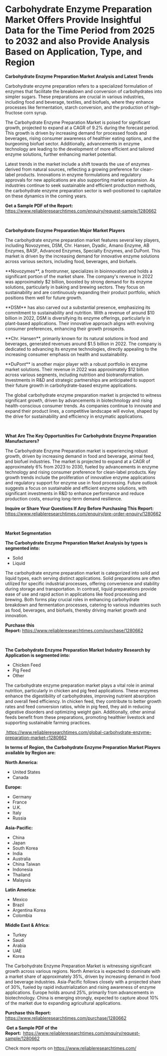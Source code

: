 <p><h1>Carbohydrate Enzyme Preparation Market Offers Provide Insightful Data for the Time Period from 2025 to 2032 and also Provide Analysis Based on Application, Type, and Region</h1></p><p><strong>Carbohydrate Enzyme Preparation Market Analysis and Latest Trends</strong></p>
<p><p>Carbohydrate enzyme preparation refers to a specialized formulation of enzymes that facilitate the breakdown and conversion of carbohydrates into simpler sugars. These preparations are crucial in various industries, including food and beverage, textiles, and biofuels, where they enhance processes like fermentation, starch conversion, and the production of high-fructose corn syrup.</p><p>The Carbohydrate Enzyme Preparation Market is poised for significant growth, projected to expand at a CAGR of 9.2% during the forecast period. This growth is driven by increasing demand for processed foods and beverages, rising consumer awareness of healthier eating options, and the burgeoning biofuel sector. Additionally, advancements in enzyme technology are leading to the development of more efficient and tailored enzyme solutions, further enhancing market potential.</p><p>Latest trends in the market include a shift towards the use of enzymes derived from natural sources, reflecting a growing preference for clean-label products. Innovations in enzyme formulations and regulatory approvals for new applications are also supporting market expansion. As industries continue to seek sustainable and efficient production methods, the carbohydrate enzyme preparation sector is well-positioned to capitalize on these dynamics in the coming years.</p></p>
<p><strong>Get a Sample PDF of the Report:&nbsp;</strong> <a href="https://www.reliableresearchtimes.com/enquiry/request-sample/1280662?utm_campaign=3560&utm_medium=2&utm_source=Github&utm_content=ia&utm_term=24032025&utm_id=carbohydrate-enzyme-preparation">https://www.reliableresearchtimes.com/enquiry/request-sample/1280662</a></p>
<p>&nbsp;</p>
<p><strong>Carbohydrate Enzyme Preparation Major Market Players</strong></p>
<p><p>The carbohydrate enzyme preparation market features several key players, including Novozymes, DSM, Chr. Hansen, Dyadic, Amano Enzyme, AB Enzymes, BASF, Advanced Enzymes, Specialty Enzymes, and DuPont. This market is driven by the increasing demand for innovative enzyme solutions across various sectors, including food, beverages, and biofuels.</p><p>**Novozymes**, a frontrunner, specializes in bioinnovation and holds a significant portion of the market share. The company's revenue in 2022 was approximately $2 billion, boosted by strong demand for its enzyme solutions, particularly in baking and brewing sectors. They focus on sustainability and are continuously expanding their product portfolio, which positions them well for future growth.</p><p>**DSM** has also carved out a substantial presence, emphasizing its commitment to sustainability and nutrition. With a revenue of around $10 billion in 2022, DSM is diversifying its enzyme offerings, particularly in plant-based applications. Their innovative approach aligns with evolving consumer preferences, enhancing their growth prospects.</p><p>**Chr. Hansen**, primarily known for its natural solutions in food and beverages, generated revenues around $1.5 billion in 2022. The company is dedicated to advancing its enzyme technologies, directly appealing to the increasing consumer emphasis on health and sustainability.</p><p>**DuPont** is another major player with a robust portfolio in enzyme market solutions. Their revenue in 2022 was approximately $12 billion across various segments, including nutrition and biotransformation. Investments in R&D and strategic partnerships are anticipated to support their future growth in carbohydrate-based enzyme applications.</p><p>The global carbohydrate enzyme preparation market is projected to witness significant growth, driven by advancements in biotechnology and rising health-conscious consumer trends. As companies continue to innovate and expand their product lines, a competitive landscape will evolve, shaped by the drive for sustainability and efficiency in enzymatic applications.</p></p>
<p>&nbsp;</p>
<p><strong>What Are The Key Opportunities For Carbohydrate Enzyme Preparation Manufacturers?</strong></p>
<p><p>The Carbohydrate Enzyme Preparation market is experiencing robust growth, driven by increasing demand in food and beverage, animal feed, and biofuel industries. The market is projected to expand at a CAGR of approximately 6% from 2023 to 2030, fueled by advancements in enzyme technology and rising consumer preference for clean-label products. Key growth trends include the proliferation of innovative enzyme applications and regulatory support for enzyme use in food processing. Future outlook suggests a focus on sustainable and efficient enzyme solutions, with significant investments in R&D to enhance performance and reduce production costs, ensuring long-term demand resilience.</p></p>
<p><strong>Inquire or Share Your Questions If Any Before Purchasing This Report:</strong> <a href="https://www.reliableresearchtimes.com/enquiry/pre-order-enquiry/1280662?utm_campaign=3560&utm_medium=2&utm_source=Github&utm_content=ia&utm_term=24032025&utm_id=carbohydrate-enzyme-preparation">https://www.reliableresearchtimes.com/enquiry/pre-order-enquiry/1280662</a></p>
<p>&nbsp;</p>
<p><strong>Market Segmentation</strong></p>
<p><strong>The Carbohydrate Enzyme Preparation Market Analysis by types is segmented into:</strong></p>
<p><ul><li>Solid</li><li>Liquid</li></ul></p>
<p><p>The carbohydrate enzyme preparation market is categorized into solid and liquid types, each serving distinct applications. Solid preparations are often utilized for specific industrial processes, offering convenience and stability during storage and transportation. In contrast, liquid preparations provide ease of use and rapid action in applications like food processing and brewing. Both forms play crucial roles in enhancing carbohydrate breakdown and fermentation processes, catering to various industries such as food, beverages, and biofuels, thereby driving market growth and innovation.</p></p>
<p><strong>Purchase this Report:&nbsp;</strong><a href="https://www.reliableresearchtimes.com/purchase/1280662?utm_campaign=3560&utm_medium=2&utm_source=Github&utm_content=ia&utm_term=24032025&utm_id=carbohydrate-enzyme-preparation">https://www.reliableresearchtimes.com/purchase/1280662</a></p>
<p>&nbsp;</p>
<p><strong>The Carbohydrate Enzyme Preparation Market Industry Research by Application is segmented into:</strong></p>
<p><ul><li>Chicken Feed</li><li>Pig Feed</li><li>Other</li></ul></p>
<p><p>The carbohydrate enzyme preparation market plays a vital role in animal nutrition, particularly in chicken and pig feed applications. These enzymes enhance the digestibility of carbohydrates, improving nutrient absorption and overall feed efficiency. In chicken feed, they contribute to better growth rates and feed conversion ratios, while in pig feed, they aid in reducing digestive disorders and optimizing weight gain. Additionally, other animal feeds benefit from these preparations, promoting healthier livestock and supporting sustainable farming practices.</p></p>
<p><a href="https://www.reliableresearchtimes.com/global-carbohydrate-enzyme-preparation-market-r1280662?utm_campaign=3560&utm_medium=2&utm_source=Github&utm_content=ia&utm_term=24032025&utm_id=carbohydrate-enzyme-preparation">&nbsp;https://www.reliableresearchtimes.com/global-carbohydrate-enzyme-preparation-market-r1280662</a></p>
<p><strong>In terms of Region, the Carbohydrate Enzyme Preparation Market Players available by Region are:</strong></p>
<p>
    <p> <strong> North America: </strong>
        <ul>
            <li>United States</li>
            <li>Canada</li>
        </ul>
        </p> 
    <p> <strong> Europe: </strong>
        <ul>
            <li>Germany</li>
            <li>France</li>
            <li>U.K.</li>
            <li>Italy</li>
            <li>Russia</li>
        </ul>
        </p> 
    <p> <strong> Asia-Pacific: </strong>
        <ul>
            <li>China</li>
            <li>Japan</li>
            <li>South Korea</li>
            <li>India</li>
            <li>Australia</li>
            <li>China Taiwan</li>
            <li>Indonesia</li>
            <li>Thailand</li>
            <li>Malaysia</li>
        </ul>
        </p> 
    <p> <strong> Latin America: </strong>
        <ul>
            <li>Mexico</li>
            <li>Brazil</li>
            <li>Argentina Korea</li>
            <li>Colombia</li>
        </ul>
        </p> 
    <p> <strong> Middle East & Africa: </strong>
        <ul>
            <li>Turkey</li>
            <li>Saudi</li>
            <li>Arabia</li>
            <li>UAE</li>
            <li>Korea</li>
        </ul>
    </p>
    </p>
<p><p>The Carbohydrate Enzyme Preparation Market is witnessing significant growth across various regions. North America is expected to dominate with a market share of approximately 35%, driven by increasing demand in food and beverage industries. Asia-Pacific follows closely with a projected share of 30%, fueled by rapid industrialization and rising awareness of enzyme applications. Europe holds around 25%, primarily from advancements in biotechnology. China is emerging strongly, expected to capture about 10% of the market due to expanding agricultural applications.</p></p>
<p><strong>Purchase this Report: </strong><a href="https://www.reliableresearchtimes.com/purchase/1280662?utm_campaign=3560&utm_medium=2&utm_source=Github&utm_content=ia&utm_term=24032025&utm_id=carbohydrate-enzyme-preparation">https://www.reliableresearchtimes.com/purchase/1280662</a></p>
<p>&nbsp;<strong>Get a Sample PDF of the Report:&nbsp;&nbsp;</strong><a href="https://www.reliableresearchtimes.com/enquiry/request-sample/1280662?utm_campaign=3560&utm_medium=2&utm_source=Github&utm_content=ia&utm_term=24032025&utm_id=carbohydrate-enzyme-preparation">https://www.reliableresearchtimes.com/enquiry/request-sample/1280662</a></p>
<p><strong></strong></p>
<p>Check more reports on <a href="https://www.reliableresearchtimes.com/?utm_campaign=3560&utm_medium=2&utm_source=Github&utm_content=ia&utm_term=24032025&utm_id=carbohydrate-enzyme-preparation">https://www.reliableresearchtimes.com/</a></p>
